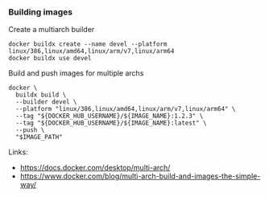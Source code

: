 
### Building images

Create a multiarch builder

```
docker buildx create --name devel --platform linux/386,linux/amd64,linux/arm/v7,linux/arm64
docker buildx use devel
```

Build and push images for multiple archs

```
docker \
  buildx build \
  --builder devel \
  --platform "linux/386,linux/amd64,linux/arm/v7,linux/arm64" \
  --tag "${DOCKER_HUB_USERNAME}/${IMAGE_NAME}:1.2.3" \
  --tag "${DOCKER_HUB_USERNAME}/${IMAGE_NAME}:latest" \
  --push \
  "$IMAGE_PATH"
```

Links:

  * https://docs.docker.com/desktop/multi-arch/
  * https://www.docker.com/blog/multi-arch-build-and-images-the-simple-way/
